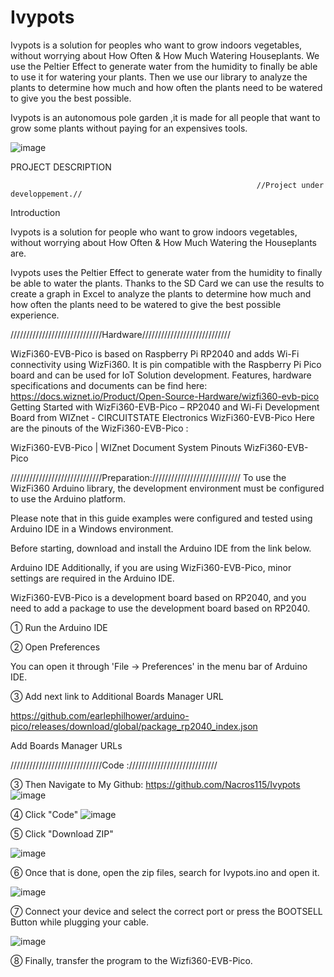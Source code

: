 # Ivypots
Ivypots is a solution for peoples who want to grow indoors vegetables, without worrying about How Often & How Much Watering Houseplants. 
We use the Peltier Effect to generate water from the humidity to finally be able to use it for watering your plants. 
 Then we use our library to analyze the plants to determine how much and how often the plants need to be watered to give you the best possible.
 
 Ivypots is an autonomous pole garden ,it is made for all people that want to grow some plants without paying for an expensives tools.
 

 

   ![image](https://user-images.githubusercontent.com/78697892/199302853-c1866604-8642-41c2-a169-269769fa6435.png)



PROJECT DESCRIPTION
 

                                                           //Project under developpement.//


 
Introduction

Ivypots is a solution for people who want to grow indoors vegetables, without worrying about How Often & How Much Watering the Houseplants are.


 

Ivypots uses the Peltier Effect to generate water from the humidity to finally be able to water the plants. Thanks to the SD Card we can use the results to create a graph in Excel to analyze the plants to determine how much and how often the plants need to be watered to give the best possible experience.

 

 
/////////////////////////////Hardware//////////////////////////// 
 
WizFi360-EVB-Pico is based on Raspberry Pi RP2040 and adds Wi-Fi connectivity using WizFi360. It is pin compatible with the Raspberry Pi Pico board and can be used for IoT Solution development. Features, hardware specifications and documents  can be find here: https://docs.wiznet.io/Product/Open-Source-Hardware/wizfi360-evb-pico 
Getting Started with WizFi360-EVB-Pico – RP2040 and Wi-Fi Development Board  from WIZnet - CIRCUITSTATE Electronics
WizFi360-EVB-Pico
Here are the pinouts of the WizFi360-EVB-Pico :

WizFi360-EVB-Pico | WIZnet Document System
Pinouts  WizFi360-EVB-Pico 
 

 
 
 
 

/////////////////////////////Preparation:////////////////////////////
To use the WizFi360 Arduino library, the development environment must be configured to use the Arduino platform.

Please note that in this guide examples were configured and tested using Arduino IDE in a Windows environment.

Before starting, download and install the Arduino IDE from the link below.

Arduino IDE
Additionally, if you are using WizFi360-EVB-Pico, minor settings are required in the Arduino IDE.

WizFi360-EVB-Pico is a development board based on RP2040, and you need to add a package to use the development board based on RP2040.

① Run the Arduino IDE

② Open Preferences

You can open it through 'File → Preferences' in the menu bar of Arduino IDE.

③ Add next link to Additional Boards Manager URL

https://github.com/earlephilhower/arduino-pico/releases/download/global/package_rp2040_index.json

 

Add Boards Manager URLs 

/////////////////////////////Code :////////////////////////////

③ Then Navigate to My Github: https://github.com/Nacros115/Ivypots
                     ![image](https://user-images.githubusercontent.com/78697892/199303451-9f493409-f632-4aeb-8a3f-eae19551ba68.png)
                     

④ Click "Code"
                     ![image](https://user-images.githubusercontent.com/78697892/199303423-8d83b9c4-da9d-4f0b-8a22-686a840e555a.png)
 


 
⑤ Click "Download ZIP"
                     

  ![image](https://user-images.githubusercontent.com/78697892/199303405-223761f4-68a4-4235-8ed5-4ad64ba51177.png)



⑥  Once that is done, open the zip files, search for Ivypots.ino and open it.

   ![image](https://user-images.githubusercontent.com/78697892/199303381-c169a192-5064-4937-92df-b2894bfc0f36.png)



 

⑦  Connect your device and select the correct port or press the BOOTSELL Button while plugging your cable.
 

![image](https://user-images.githubusercontent.com/78697892/199303356-44bf60d1-0e51-4038-9b70-fe8863df5edf.png)



 
⑧ Finally, transfer the program to the Wizfi360-EVB-Pico.

 

 
